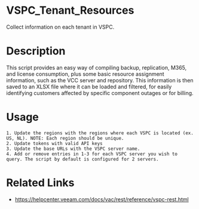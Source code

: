 # VSPC_Tenant_Resources

Collect information on each tenant in VSPC.

# Description

This script provides an easy way of compiling backup, replication, M365, and license consumption, plus some basic resource assignment information, such as the VCC server and repository. This information is then saved to an XLSX file where it can be loaded and filtered, for easily identifying customers affected by specific component outages or for billing.

# Usage

    1. Update the regions with the regions where each VSPC is located (ex. US, NL). NOTE: Each region should be unique. 
    2. Update tokens with valid API keys
    3. Update the base URLs with the VSPC server name.
    4. Add or remove entries in 1-3 for each VSPC server you wish to query. The script by default is configured for 2 servers.

# Related Links

* https://helpcenter.veeam.com/docs/vac/rest/reference/vspc-rest.html
